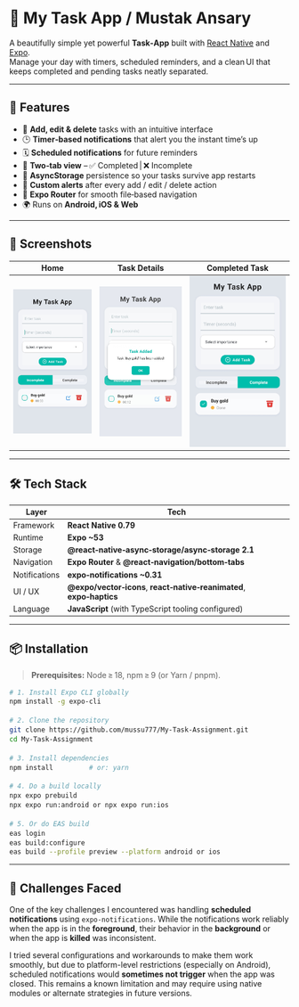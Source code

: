 # 📱 My Task App / Mustak Ansary

A beautifully simple yet powerful **Task‑App** built with [React Native](https://reactnative.dev/) and [Expo](https://expo.dev/).  
Manage your day with timers, scheduled reminders, and a clean UI that keeps completed and pending tasks neatly separated.

---

## 🚀 Features

- 📝 **Add, edit & delete** tasks with an intuitive interface  
- 🕒 **Timer‑based notifications** that alert you the instant time’s up  
- 🗓️ **Scheduled notifications** for future reminders  
- 📂 **Two‑tab view** – ✅ Completed | ❌ Incomplete  
- 💾 **AsyncStorage** persistence so your tasks survive app restarts  
- 🚨 **Custom alerts** after every add / edit / delete action  
- 🧭 **Expo Router** for smooth file‑based navigation  
- 🌍 Runs on **Android, iOS & Web**

---

## 📸 Screenshots

| Home | Task Details | Completed Task |
| :--: | :----------: | :------------: |
| ![Home Screen](assets/screenshots/home.jpg) | ![Task Added](assets/screenshots/Task.jpg) | ![Completed Task](assets/screenshots/completed.jpg) |



---

## 🛠️ Tech Stack

| Layer | Tech |
|-------|------|
| Framework | **React Native 0.79** |
| Runtime | **Expo ~53** |
| Storage | **@react‑native‑async‑storage/async‑storage 2.1** |
| Navigation | **Expo Router** & **@react‑navigation/bottom‑tabs** |
| Notifications | **expo‑notifications ~0.31** |
| UI / UX | **@expo/vector‑icons**, **react‑native‑reanimated**, **expo‑haptics** |
| Language | **JavaScript** (with TypeScript tooling configured) |

---

## 📦 Installation

> **Prerequisites:** Node ≥ 18, npm ≥ 9 (or Yarn / pnpm).

```bash
# 1. Install Expo CLI globally
npm install -g expo-cli

# 2. Clone the repository
git clone https://github.com/mussu777/My-Task-Assignment.git
cd My-Task-Assignment

# 3. Install dependencies
npm install         # or: yarn

# 4. Do a build locally 
npx expo prebuild
npx expo run:android or npx expo run:ios

# 5. Or do EAS build
eas login 
eas build:configure
eas build --profile preview --platform android or ios
```
---



## 🤔 Challenges Faced

One of the key challenges I encountered was handling **scheduled notifications** using `expo-notifications`. While the notifications work reliably when the app is in the **foreground**, their behavior in the **background** or when the app is **killed** was inconsistent.

I tried several configurations and workarounds to make them work smoothly, but due to platform-level restrictions (especially on Android), scheduled notifications would **sometimes not trigger** when the app was closed. This remains a known limitation and may require using native modules or alternate strategies in future versions.
